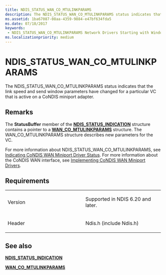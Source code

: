 ```yaml
---
title: NDIS_STATUS_WAN_CO_MTULINKPARAMS
description: The NDIS_STATUS_WAN_CO_MTULINKPARAMS status indicates that the link speed and send window parameters have changed for a particular VC that is active on a CoNDIS miniport adapter.
ms.assetid: 1ba67087-08aa-4359-9884-e47bf634fda5
ms.date: 07/18/2017
keywords:
 - NDIS_STATUS_WAN_CO_MTULINKPARAMS Network Drivers Starting with Windows Vista
ms.localizationpriority: medium
---
```


# NDIS\_STATUS\_WAN\_CO\_MTULINKPARAMS


The NDIS\_STATUS\_WAN\_CO\_MTULINKPARAMS status indicates that the link speed and send window parameters have changed for a particular VC that is active on a CoNDIS miniport adapter.

Remarks
-------

The **StatusBuffer** member of the [**NDIS\_STATUS\_INDICATION**](https://docs.microsoft.com/windows-hardware/drivers/ddi/content/ndis/ns-ndis-_ndis_status_indication) structure contains a pointer to a [**WAN\_CO\_MTULINKPARAMS**](https://docs.microsoft.com/previous-versions/windows/hardware/network/ff565821(v=vs.85)) structure. The WAN\_CO\_MTULINKPARAMS structure describes new parameters for the VC.

For more information about NDIS\_STATUS\_WAN\_CO\_MTULINKPARAMS, see [Indicating CoNDIS WAN Miniport Driver Status](https://docs.microsoft.com/windows-hardware/drivers/network/indicating-condis-wan-miniport-driver-status). For more information about the CoNDIS WAN interface, see [Implementing CoNDIS WAN Miniport Drivers](https://docs.microsoft.com/windows-hardware/drivers/network/implementing-condis-wan-miniport-drivers).

Requirements
------------

<table>
<colgroup>
<col width="50%" />
<col width="50%" />
</colgroup>
<tbody>
<tr class="odd">
<td><p>Version</p></td>
<td><p>Supported in NDIS 6.20 and later.</p></td>
</tr>
<tr class="even">
<td><p>Header</p></td>
<td>Ndis.h (include Ndis.h)</td>
</tr>
</tbody>
</table>

## See also


[**NDIS\_STATUS\_INDICATION**](https://docs.microsoft.com/windows-hardware/drivers/ddi/content/ndis/ns-ndis-_ndis_status_indication)

[**WAN\_CO\_MTULINKPARAMS**](https://docs.microsoft.com/previous-versions/windows/hardware/network/ff565821(v=vs.85))

 

 




